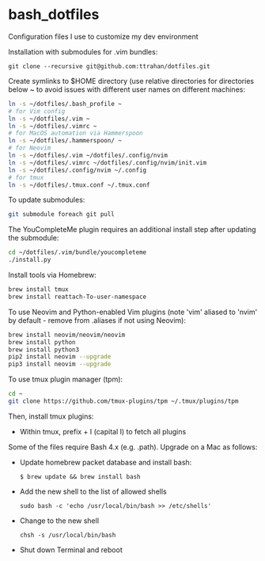 # bash_dotfiles

Configuration files I use to customize my dev environment

Installation with submodules for .vim bundles:  
```
git clone --recursive git@github.com:ttrahan/dotfiles.git
```

Create symlinks to $HOME directory (use relative directories for directories below ~ 
to avoid issues with different user names on different machines:
```bash
ln -s ~/dotfiles/.bash_profile ~
# for Vim config
ln -s ~/dotfiles/.vim ~
ln -s ~/dotfiles/.vimrc ~
# for MacOS automation via Hammerspoon
ln -s ~/dotfiles/.hammerspoon/ ~
# for Neovim
ln -s ~/dotfiles/.vim ~/dotfiles/.config/nvim
ln -s ~/dotfiles/.vimrc ~/dotfiles/.config/nvim/init.vim
ln -s ~/dotfiles/.config/nvim ~/.config
# for tmux
ln -s ~/dotfiles/.tmux.conf ~/.tmux.conf
```

To update submodules:
```bash
git submodule foreach git pull
```

The YouCompleteMe plugin requires an additional install step after updating the submodule:
```bash
cd ~/dotfiles/.vim/bundle/youcompleteme
./install.py
```

Install tools via Homebrew:
```bash
brew install tmux
brew install reattach-To-user-namespace
```

To use Neovim and Python-enabled Vim plugins (note 'vim' aliased to 'nvim' by default - remove from .aliases if not using Neovim):
```bash
brew install neovim/neovim/neovim
brew install python
brew install python3
pip2 install neovim --upgrade
pip3 install neovim --upgrade
```

To use tmux plugin manager (tpm):
```bash
cd ~
git clone https://github.com/tmux-plugins/tpm ~/.tmux/plugins/tpm
```
Then, install tmux plugins:
* Within tmux, prefix + I (capital I) to fetch all plugins

Some of the files require Bash 4.x (e.g. .path). Upgrade on a Mac as follows:
  * Update homebrew packet database and install bash:
    ```
    $ brew update && brew install bash
    ```
  * Add the new shell to the list of allowed shells
    ```
    sudo bash -c 'echo /usr/local/bin/bash >> /etc/shells'
    ```
  * Change to the new shell
    ```
    chsh -s /usr/local/bin/bash
    ```
  * Shut down Terminal and reboot
